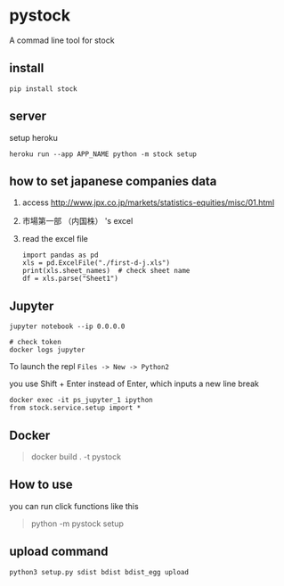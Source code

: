 
# pystock

A commad line tool for stock

## install

	pip install stock

## server
setup heroku

    heroku run --app APP_NAME python -m stock setup

## how to set japanese companies data
1. access http://www.jpx.co.jp/markets/statistics-equities/misc/01.html
2. 市場第一部 （内国株） 's excel
3. read the excel file

       import pandas as pd
       xls = pd.ExcelFile("./first-d-j.xls")
       print(xls.sheet_names)  # check sheet name
       df = xls.parse("Sheet1")

## Jupyter
```
jupyter notebook --ip 0.0.0.0

# check token
docker logs jupyter
```

To launch the repl
    `Files -> New -> Python2`

you use Shift + Enter instead of Enter, which inputs a new line break

```
docker exec -it ps_jupyter_1 ipython
from stock.service.setup import *
```

## Docker
> docker build . -t pystock

## How to use
you can run click functions like this
> python -m pystock setup

## upload command
```
python3 setup.py sdist bdist bdist_egg upload
```
